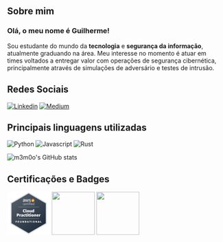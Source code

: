 ## Sobre mim

### Olá, o meu nome é Guilherme!
Sou estudante do mundo da **tecnologia** e **segurança da informação**, atualmente graduando na área. Meu interesse no momento é atuar em times voltados a entregar valor com operações de segurança cibernética, principalmente através de simulações de adversário e testes de intrusão.

## Redes Sociais
[![Linkedin](https://img.shields.io/badge/LinkedIn-0077B5?style=for-the-badge&logo=linkedin&logoColor=white)](https://www.linkedin.com/in/gviolin/)
[![Medium](https://img.shields.io/badge/Medium-12100E?style=for-the-badge&logo=medium&logoColor=white)](https://wrf90s.medium.com)

## Principais linguagens utilizadas
![Python](https://img.shields.io/badge/Python-3776AB?style=for-the-badge&logo=python&logoColor=white)
![Javascript](https://img.shields.io/badge/JavaScript-F7DF1E?style=for-the-badge&logo=javascript&logoColor=black)
![Rust](https://img.shields.io/badge/Rust-000000?style=for-the-badge&logo=rust&logoColor=white)

![m3m0o's GitHub stats](https://github-readme-stats.vercel.app/api?username=m3m0o&count_private=true&show_icons=true&theme=transparent)

## Certificações e Badges
<a href="https://www.credly.com/badges/e8763228-d834-4ea5-a29a-9ecf8b0a5c16/public_url"><img src="https://raw.githubusercontent.com/m3m0o/m3m0o/main/aws-certified-cloud-practitioner.png" width=100px height=100px><a/>
<a href="https://solyd.com.br/ead/pentest/verificar/ch1f2p4S9b/"><img src="https://cdn.ead.guru/74/media/public/website/custom_file_shield-sycp.svg" width=100px height=100px></a>
<a href="https://solyd.com.br/ead/pentest/verificar/irR3l68mBk/"><img src="https://cdn.ead.guru/74/media/public/website/custom_file_shield-sywp.svg" width=100px height=100px></a>
